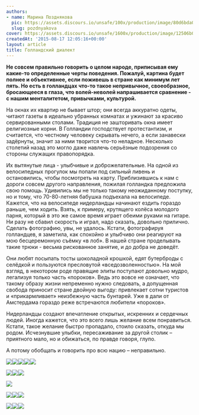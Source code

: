 ```yaml
---
authors:
- name: Марина Позднякова
  pic: https://assets.discours.io/unsafe/100x/production/image/80d6bda0-90d9-11e8-a560-8fb4ec62d69b.jpeg
  slug: pozdnyakova
cover: https://assets.discours.io/unsafe/1600x/production/image/12506b00-90e9-11e8-b664-798ed379bf02.jpeg
createdAt: '2015-08-17 12:05:16+00:00'
layout: article
title: Голландский диалект
---
```


**Не совсем правильно говорить о целом народе, приписывая ему какие-то определенные черты поведения. Пожалуй, картина будет полнее и объективнее, если поживешь в стране как минимум лет пять. Но есть в голландцах что-то такое непривычное, своеобразное, бросающееся в глаза, что волей-неволей напрашивается сравнение - с нашим менталитетом, привычками, культурой.**

На окнах их квартир не бывает штор; они всегда аккуратно одеты, читают газеты в идеально убранных комнатах и ужинают за красиво сервированными столами. Традиция не зашторивать окна имеет религиозные корни. В Голландии господствует протестантизм, и считается, что честному человеку скрывать нечего, а если занавески задёрнуты, значит за ними творится что-то неладное. Несколько столетий назад это могло даже навлечь серьёзные подозрения со стороны служащих правопорядка.

Их вытянутые лица - улыбчивые и доброжелательные. На одной из велосипедных прогулок мы попали под сильный ливень и остановились, чтобы посмотреть на карту. Приблизившись к нам с дороги совсем другого направления, пожилая голландка предложила свою помощь. Удивились мы не только такому неожиданному поступку, но и тому, что 70-80-летняя бабушка подъехала на велосипеде. Кажется, что на велосипеде нидерландцы начинают ездить гораздо раньше, чем ходить. Взять, к примеру, крутящего колёса молодого парня, который в это же самое время играет обеими руками на гитаре. Ни разу не сбавил скорость и играл, надо сказать, довольно прилично. Сделать фотографию, увы, не удалось. Кстати, фотографируя голландцев, я заметила, как спокойно и улыбчиво они реагируют на мою бесцеремонную съёмку «в лоб». В нашей стране проделывать такие трюки - весьма рискованное занятие, и до добра не доведёт.

Они любят посыпать тосты шоколадной крошкой, едят бутерброды с селёдкой и пользуются пресловутой «вседозволенностью». На мой взгляд, в некотором роде правящие элиты поступают довольно мудро, легализуя только часть «пороков». Ведь это вовсе не означает, что такому образу жизни непременно нужно следовать, а допущенная свобода приносит стране двойную выгоду: привлекает сотни туристов и «прикармливает» неизбежную часть бунтарей. Уже в дали от Амстердама гораздо реже встречаются любители «пороков».

Нидерландцы создают впечатление открытых, искренних и сердечных людей. Иногда кажется, что это всего лишь желание всем понравиться. Кстати, такое желание быстро пропадало, стоило сказать, откуда мы родом. Исчезнувшие улыбки, пересаживание за другой столик – приятного мало, но и обижаться, по правде говоря, глупо.

А потому обобщать и говорить про всю нацию – неправильно.

![](https://assets.discours.io/unsafe/900x/production/image/fa52bf50-a54a-11e8-bfc7-9b5979ddfe3f.jpeg)![](https://assets.discours.io/unsafe/900x/production/image/fab8fb30-a54a-11e8-bfc7-9b5979ddfe3f.jpeg)![](https://assets.discours.io/unsafe/900x/production/image/fb12db00-a54a-11e8-bfc7-9b5979ddfe3f.jpeg)![](https://assets.discours.io/unsafe/900x/production/image/fb701630-a54a-11e8-bfc7-9b5979ddfe3f.jpeg)![](https://assets.discours.io/unsafe/900x/production/image/fbbe5d40-a54a-11e8-bfc7-9b5979ddfe3f.jpeg)

![](https://assets.discours.io/unsafe/900x/production/image/fc0fffb0-a54a-11e8-bfc7-9b5979ddfe3f.jpeg)![](https://assets.discours.io/unsafe/900x/production/image/fc70e460-a54a-11e8-bfc7-9b5979ddfe3f.jpeg)![](https://assets.discours.io/unsafe/900x/production/image/fcbc4540-a54a-11e8-bfc7-9b5979ddfe3f.jpeg)

![](https://assets.discours.io/unsafe/900x/production/image/fd16e860-a54a-11e8-bfc7-9b5979ddfe3f.jpeg)

![](https://assets.discours.io/unsafe/900x/production/image/fd7eaae0-a54a-11e8-bfc7-9b5979ddfe3f.jpeg)![](https://assets.discours.io/unsafe/900x/production/image/fdccf1f0-a54a-11e8-bfc7-9b5979ddfe3f.jpeg)![](https://assets.discours.io/unsafe/900x/production/image/fe1a75b0-a54a-11e8-bfc7-9b5979ddfe3f.jpeg)

![](https://assets.discours.io/unsafe/900x/production/image/fe73e050-a54a-11e8-bfc7-9b5979ddfe3f.jpeg)![](https://assets.discours.io/unsafe/900x/production/image/fec0a0c0-a54a-11e8-bfc7-9b5979ddfe3f.jpeg)![](https://assets.discours.io/unsafe/900x/production/image/ff08a640-a54a-11e8-bfc7-9b5979ddfe3f.jpeg)